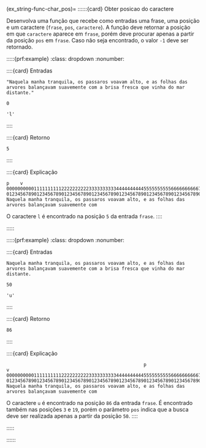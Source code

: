 (ex_string-func-char_pos)=
::::::{card} Obter posicao do caractere

Desenvolva uma função que recebe como entradas uma frase, uma posição e um caractere (`frase`, `pos`, `caractere`). A função deve retornar a posição em que `caractere` aparece em `frase`,  porém deve procurar apenas a partir da posição `pos` em `frase`. Caso não seja encontrado, o valor `-1` deve ser retornado.


:::::{prf:example}
:class: dropdown
:nonumber:

::::{card} Entradas
```
"Naquela manha tranquila, os passaros voavam alto, e as folhas das arvores balançavam suavemente com a brisa fresca que vinha do mar distante."
```  

```
0
```  

```
'l'
```
::::

::::{card} Retorno
```
5
```
::::

::::{card} Explicação
```
p    v
0000000000111111111122222222223333333333444444444455555555556666666666777777777788888888889999999999
0123456789012345678901234567890123456789012345678901234567890123456789012345678901234567890123456789
Naquela manha tranquila, os passaros voavam alto, e as folhas das arvores balançavam suavemente com 
```

O caractere `l` é encontrado na posição `5` da entrada `frase`.
::::

:::::

:::::{prf:example}
:class: dropdown
:nonumber:


::::{card} Entradas
```
Naquela manha tranquila, os passaros voavam alto, e as folhas das arvores balançavam suavemente com a brisa fresca que vinha do mar distante.
```  

```
50
```  

```
'u'
```
::::

::::{card} Retorno
```
86
```
::::

::::{card} Explicação
```
                                                  p                                   v
0000000000111111111122222222223333333333444444444455555555556666666666777777777788888888889999999999
0123456789012345678901234567890123456789012345678901234567890123456789012345678901234567890123456789
Naquela manha tranquila, os passaros voavam alto, e as folhas das arvores balançavam suavemente com 
```

O caractere `u` é encontrado na posição `86` da entrada `frase`. É encontrado também nas posições `3` e `19`, porém o parâmetro `pos` indica que a busca deve ser realizada apenas a partir da posição `50`.
::::

:::::

::::::